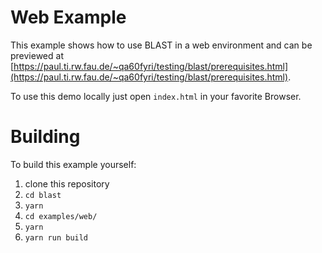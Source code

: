 # Web Example
This example shows how to use BLAST in a web environment and can be previewed at [https://paul.ti.rw.fau.de/~qa60fyri/testing/blast/prerequisites.html](https://paul.ti.rw.fau.de/~qa60fyri/testing/blast/prerequisites.html).

To use this demo locally just open `index.html` in your favorite Browser.

# Building
To build this example yourself:
1. clone this repository
2. `cd blast`
3. `yarn`
4. `cd examples/web/`
5. `yarn`
6. `yarn run build`
